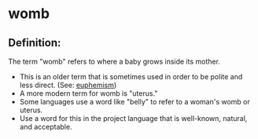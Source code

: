 # womb #

## Definition: ##

The term "womb" refers to where a baby grows inside its mother.

* This is an older term that is sometimes used in order to be polite and less direct. (See: [euphemism](https://git.door43.org/Door43/en-ta-translate-vol2/src/master/content/figs_euphemism.md))
* A more modern term for womb is "uterus."
* Some languages use a word like "belly" to refer to a woman's womb or uterus.
* Use a word for this in the project language that is well-known, natural, and acceptable.

